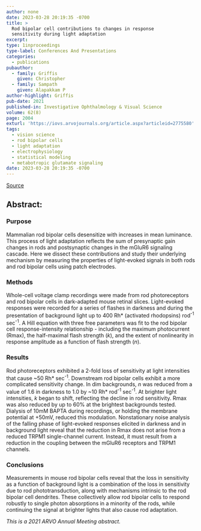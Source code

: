 ```yaml
---
author: none
date: 2023-03-28 20:19:35 -0700
title: >
  Rod bipolar cell contributions to changes in response 
  sensitivity during light adaptation
excerpt:
type: 1inproceedings
type-label: Conferences And Presentations
categories:
  - publications
pubauthor:
  - family: Griffis
    given: Christopher
  - family: Sampath
    given: Alapakkam P
author-highlight: Griffis
pub-date: 2021
published-in: Investigative Ophthalmology & Visual Science
volume: 62(8)
page: 2004
exturl: 'https://iovs.arvojournals.org/article.aspx?articleid=2775580'
tags:
  - vision science
  - rod bipolar cells
  - light adaptation
  - electrophysiology
  - statistical modeling
  - metabotropic glutamate signaling
date: 2023-03-28 20:19:35 -0700
---
```


<a href="https://iovs.arvojournals.org/article.aspx?articleid=2775580" target="_blank">Source</a>

## Abstract:

### Purpose

Mammalian rod bipolar cells desensitize with
increases in mean luminance. This process of light adaptation
reflects the sum of presynaptic gain changes in rods and
postsynaptic changes in the mGluR6 signaling cascade. Here we
dissect these contributions and study their underlying mechanism by
measuring the properties of light-evoked signals in both rods and
rod bipolar cells using patch electrodes.

### Methods

Whole-cell voltage clamp recordings were made from rod photoreceptors and rod
bipolar cells in dark-adapted mouse retinal slices. Light-evoked
responses were recorded for a series of flashes in darkness and
during the presentation of background light up to 400 Rh\*
(activated rhodopsins) rod<sup>-1</sup> sec<sup>-1</sup>. A Hill 
equation with three free parameters was fit to the rod bipolar cell 
response-intensity relationship - including the maximum photocurrent (Rmax), 
the half-maximal flash strength (_k_), and the extent of nonlinearity in
response amplitude as a function of flash strength (_n_).

### Results

Rod photoreceptors exhibited a 2-fold loss of sensitivity at light
intensities that cause ~50 Rh\* sec<sup>-1</sup>. Downstream rod bipolar
cells exhibit a more complicated sensitivity change. In dim
backgrounds, _n_ was reduced from a value of 1.6 in darkness to 1.0 by
~10 Rh\* rod<sup>-1</sup> sec<sup>-1</sup>. At brighter light 
intensities, _k_ began to shift, reflecting the decline in rod sensitivity. 
Rmax was also reduced by up to 60% at the brightest backgrounds tested.
Dialysis of 10mM BAPTA during recordings, or holding the membrane
potential at +50mV, reduced this modulation. Nonstationary noise
analysis of the falling phase of light-evoked responses elicited in
darkness and in background light reveal that the reduction in Rmax
does not arise from a reduced TRPM1 single-channel current. Instead,
it must result from a reduction in the coupling between the mGluR6
receptors and TRPM1 channels.

### Conclusions

Measurements in mouse rod bipolar cells reveal that the loss in sensitivity 
as a function of background light is a combination of the loss in sensitivity 
due to rod phototransduction, along with mechanisms intrinsic to the rod
bipolar cell dendrites. These collectively allow rod bipolar cells
to respond robustly to single photon absorptions in a minority of
the rods, while continuing the signal at brighter lights that also
cause rod adaptation.

_This is a 2021 ARVO Annual Meeting abstract._